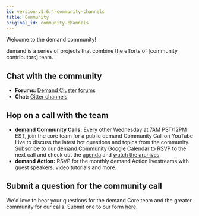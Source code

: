 ```yaml
---
id: version-v1.6.4-community-channels
title: Community
original_id: community-channels
---
```

    
Welcome to the demand community!

demand is a series of projects that combine the efforts of [community contributors] team.

## Chat with the community

-   **Forums:** [Demand Cluster forums](https://forums.demandcluster.com/)
-   **Chat:** [Gitter channels](https://gitter.im/demandcluster/)

## Hop on a call with the team

-   **[demand Community Calls](http://getrxn.io/2rcCal):** Every other Wednesday at 7AM PST/12PM EST, join the core team for a public demand Community Call on YouTube Live to discuss the latest hot questions and topics from the community. Subscribe to our [demand Community Google Calendar](http://getrxn.io/2rcCal) to RSVP to the next call and check out the [agenda](http://getrxn.io/community-agenda) and [watch the archives](https://www.youtube.com/playlist?list=PLJ1TVRVOrm2N0G5zWfZms4Ef08m94k1VT).
-   **demand Action:** RSVP for the monthly demand Action livestreams with guest speakers, video tutorials and more.

## Submit a question for the community call

We'd love to hear your questions for the demand Core team and the greater community for our calls. Submit one to our form [here](http://getrxn.io/dedemand-unity).
